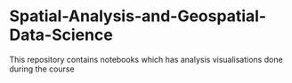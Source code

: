 # Spatial-Analysis-and-Geospatial-Data-Science
This repository contains notebooks which has analysis visualisations done during the course
